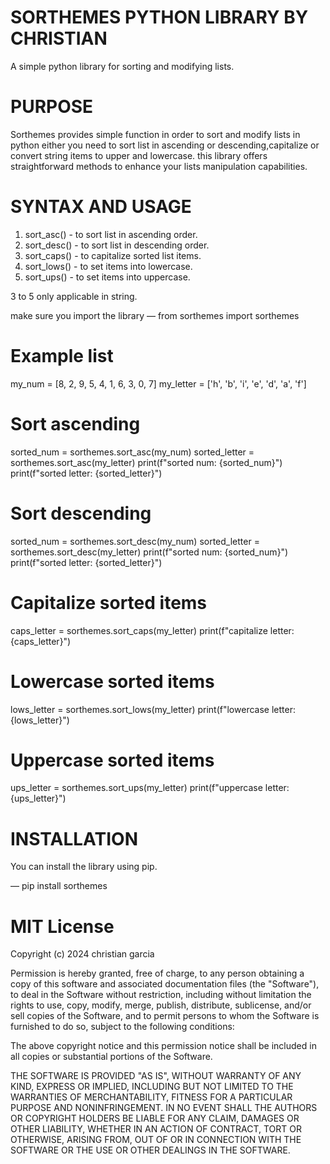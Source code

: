 # SORTHEMES PYTHON LIBRARY BY CHRISTIAN
A simple python library for sorting and modifying lists.

# PURPOSE
Sorthemes provides simple function in order to sort and modify lists in python either you need to sort list in ascending or descending,capitalize or convert string items to upper and lowercase. this library offers straightforward methods to enhance your lists manipulation capabilities.

# SYNTAX AND USAGE
1. sort_asc() - to sort list in ascending order.
2. sort_desc() - to sort list in descending order.
3. sort_caps() - to capitalize sorted list items.
4. sort_lows() - to set items into lowercase.
5. sort_ups() - to set items into uppercase.

3 to 5 only applicable in string.

make sure you import the library
— from sorthemes import sorthemes

# Example list
my_num = [8, 2, 9, 5, 4, 1, 6, 3, 0, 7]
my_letter = ['h', 'b', 'i', 'e', 'd', 'a', 'f']

# Sort ascending
sorted_num = sorthemes.sort_asc(my_num)
sorted_letter = sorthemes.sort_asc(my_letter)
print(f"sorted num: {sorted_num}") 
print(f"sorted letter: {sorted_letter}")

# Sort descending
sorted_num = sorthemes.sort_desc(my_num)
sorted_letter = sorthemes.sort_desc(my_letter)
print(f"sorted num: {sorted_num}") 
print(f"sorted letter: {sorted_letter}")

# Capitalize sorted items
caps_letter = sorthemes.sort_caps(my_letter)
print(f"capitalize letter: {caps_letter}")

# Lowercase sorted items 
lows_letter = sorthemes.sort_lows(my_letter)
print(f"lowercase letter: {lows_letter}")

# Uppercase sorted items 
ups_letter = sorthemes.sort_ups(my_letter)
print(f"uppercase letter: {ups_letter}")

# INSTALLATION
You can install the library using pip.

— pip install sorthemes

# MIT License

Copyright (c) 2024 christian garcia

Permission is hereby granted, free of charge, to any person obtaining a copy
of this software and associated documentation files (the "Software"), to deal
in the Software without restriction, including without limitation the rights
to use, copy, modify, merge, publish, distribute, sublicense, and/or sell
copies of the Software, and to permit persons to whom the Software is
furnished to do so, subject to the following conditions:

The above copyright notice and this permission notice shall be included in all
copies or substantial portions of the Software.

THE SOFTWARE IS PROVIDED "AS IS", WITHOUT WARRANTY OF ANY KIND, EXPRESS OR
IMPLIED, INCLUDING BUT NOT LIMITED TO THE WARRANTIES OF MERCHANTABILITY,
FITNESS FOR A PARTICULAR PURPOSE AND NONINFRINGEMENT. IN NO EVENT SHALL THE
AUTHORS OR COPYRIGHT HOLDERS BE LIABLE FOR ANY CLAIM, DAMAGES OR OTHER
LIABILITY, WHETHER IN AN ACTION OF CONTRACT, TORT OR OTHERWISE, ARISING FROM,
OUT OF OR IN CONNECTION WITH THE SOFTWARE OR THE USE OR OTHER DEALINGS IN THE
SOFTWARE.